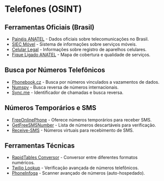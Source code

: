 # Telefones (OSINT)

## Ferramentas Oficiais (Brasil)
- [Painéis ANATEL](https://informacoes.anatel.gov.br/paineis/) - Dados oficiais sobre telecomunicações no Brasil.
- [SIEC Móvel](http://sistemas.anatel.gov.br/siec-servico-movel-web/) - Sistema de informações sobre serviços móveis.
- [Celular Legal](https://www.gov.br/anatel/pt-br/assuntos/celular-legal) - Informações sobre registro de aparelhos celulares.
- [Fique Ligado ANATEL](https://sistemas.anatel.gov.br/fiqueligado/) - Mapa de cobertura e qualidade de serviços.

## Busca por Números Telefônicos
- [Phonebook.cz](https://phonebook.cz) - Busca por números vinculados a vazamentos de dados.
- [Numspy](https://www.numspy.com) - Busca reversa de números internacionais.
- [Sync.me](https://sync.me) - Identificador de chamadas e busca reversa.

## Números Temporários e SMS
- [FreeOnlinePhone](https://www.freeonlinephone.org) - Oferece números temporários para receber SMS.
- [GetFreeSMSNumber](https://getfreesmsnumber.com) - Lista de números descartáveis para verificação.
- [Receive-SMS](https://receive-sms.com) - Números virtuais para recebimento de SMS.

## Ferramentas Técnicas
- [RapidTables Conversor](https://www.rapidtables.com/convert/number/ascii-hex-bin-dec-converter.html) - Conversor entre diferentes formatos numéricos.
- [Twilio Lookup](https://www.twilio.com/lookup) - Verificação avançada de números telefônicos.
- [PhoneInfoga](https://github.com/sundowndev/phoneinfoga) - Scanner avançado de números (auto-hospedado).